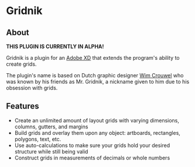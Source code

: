 # Gridnik

## About

**THIS PLUGIN IS CURRENTLY IN ALPHA!**

Gridnik is a plugin for an [Adobe XD](https://www.adobe.com/products/xd.html) that extends the program's ability to create grids.

The plugin's name is based on Dutch graphic designer [Wim Crouwel](https://en.wikipedia.org/wiki/Wim_Crouwel) who was known by his friends as Mr. Gridnik, a nickname given to him due to his obsession with grids.

## Features

- Create an unlimited amount of layout grids with varying dimensions, columns, gutters, and margins
- Build grids and overlay them upon any object: artboards, rectangles, polygons, text, etc.
- Use auto-calculations to make sure your grids hold your desired structure while still being valid
- Construct grids in measurements of decimals or whole numbers
